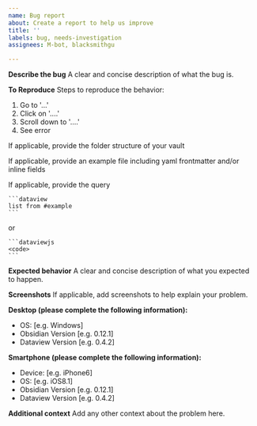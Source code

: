 ```yaml
---
name: Bug report
about: Create a report to help us improve
title: ''
labels: bug, needs-investigation
assignees: M-bot, blacksmithgu

---
```


[//]: # (Note: If you only have a question or need help with dataview features please make a Q&A discussion instead. If we receive a bug report that ends up being a question we will likely convert it to a discussion.)

**Describe the bug**
A clear and concise description of what the bug is.

**To Reproduce**
Steps to reproduce the behavior:
1. Go to '...'
2. Click on '....'
3. Scroll down to '....'
4. See error

If applicable, provide the folder structure of your vault

If applicable, provide an example file including yaml frontmatter and/or
inline fields

If applicable, provide the query
````
```dataview
list from #example
```
````
or
````
```dataviewjs
<code>
```
````

**Expected behavior**
A clear and concise description of what you expected to happen.

**Screenshots**
If applicable, add screenshots to help explain your problem.

**Desktop (please complete the following information):**
 - OS: [e.g. Windows]
 - Obsidian Version [e.g. 0.12.1]
 - Dataview Version [e.g. 0.4.2]

**Smartphone (please complete the following information):**
 - Device: [e.g. iPhone6]
 - OS: [e.g. iOS8.1]
 - Obsidian Version [e.g. 0.12.1]
 - Dataview Version [e.g. 0.4.2]

**Additional context**
Add any other context about the problem here.
